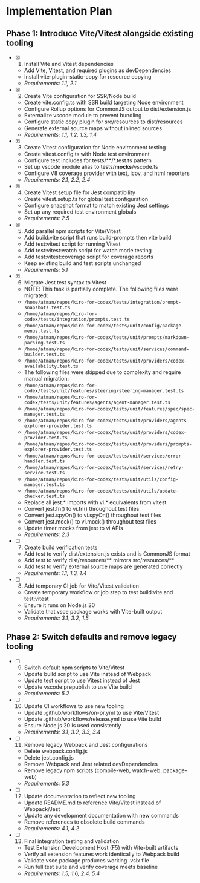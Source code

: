 # Implementation Plan

## Phase 1: Introduce Vite/Vitest alongside existing tooling

- [x] 1. Install Vite and Vitest dependencies
  - Add Vite, Vitest, and required plugins as devDependencies
  - Install vite-plugin-static-copy for resource copying
  - _Requirements: 1.1, 2.1_

- [x] 2. Create Vite configuration for SSR/Node build
  - Create vite.config.ts with SSR build targeting Node environment
  - Configure Rollup options for CommonJS output to dist/extension.js
  - Externalize vscode module to prevent bundling
  - Configure static copy plugin for src/resources to dist/resources
  - Generate external source maps without inlined sources
  - _Requirements: 1.1, 1.2, 1.3, 1.4_

- [x] 3. Create Vitest configuration for Node environment testing
  - Create vitest.config.ts with Node test environment
  - Configure test includes for tests/**/*.test.ts pattern
  - Set up vscode module alias to tests/__mocks__/vscode.ts
  - Configure V8 coverage provider with text, lcov, and html reporters
  - _Requirements: 2.1, 2.2, 2.4_

- [x] 4. Create Vitest setup file for Jest compatibility
  - Create vitest.setup.ts for global test configuration
  - Configure snapshot format to match existing Jest settings
  - Set up any required test environment globals
  - _Requirements: 2.5_

- [x] 5. Add parallel npm scripts for Vite/Vitest
  - Add build:vite script that runs build-prompts then vite build
  - Add test:vitest script for running Vitest
  - Add test:vitest:watch script for watch mode testing
  - Add test:vitest:coverage script for coverage reports
  - Keep existing build and test scripts unchanged
  - _Requirements: 5.1_

- [x] 6. Migrate Jest test syntax to Vitest
  - NOTE: This task is partially complete. The following files were migrated:
  - `/home/atman/repos/kiro-for-codex/tests/integration/prompt-snapshots.test.ts`
  - `/home/atman/repos/kiro-for-codex/tests/integration/prompts.test.ts`
  - `/home/atman/repos/kiro-for-codex/tests/unit/config/package-menus.test.ts`
  - `/home/atman/repos/kiro-for-codex/tests/unit/prompts/markdown-parsing.test.ts`
  - `/home/atman/repos/kiro-for-codex/tests/unit/services/command-builder.test.ts`
  - `/home/atman/repos/kiro-for-codex/tests/unit/providers/codex-availability.test.ts`
  - The following files were skipped due to complexity and require manual migration:
  - `/home/atman/repos/kiro-for-codex/tests/unit/features/steering/steering-manager.test.ts`
  - `/home/atman/repos/kiro-for-codex/tests/unit/features/agents/agent-manager.test.ts`
  - `/home/atman/repos/kiro-for-codex/tests/unit/features/spec/spec-manager.test.ts`
  - `/home/atman/repos/kiro-for-codex/tests/unit/providers/agents-explorer-provider.test.ts`
  - `/home/atman/repos/kiro-for-codex/tests/unit/providers/codex-provider.test.ts`
  - `/home/atman/repos/kiro-for-codex/tests/unit/providers/prompts-explorer-provider.test.ts`
  - `/home/atman/repos/kiro-for-codex/tests/unit/services/error-handler.test.ts`
  - `/home/atman/repos/kiro-for-codex/tests/unit/services/retry-service.test.ts`
  - `/home/atman/repos/kiro-for-codex/tests/unit/utils/config-manager.test.ts`
  - `/home/atman/repos/kiro-for-codex/tests/unit/utils/update-checker.test.ts`
  - Replace all jest.* imports with vi.* equivalents from vitest
  - Convert jest.fn() to vi.fn() throughout test files
  - Convert jest.spyOn() to vi.spyOn() throughout test files
  - Convert jest.mock() to vi.mock() throughout test files
  - Update timer mocks from jest to vi APIs
  - _Requirements: 2.3_

- [ ] 7. Create build verification tests
  - Add test to verify dist/extension.js exists and is CommonJS format
  - Add test to verify dist/resources/** mirrors src/resources/**
  - Add test to verify external source maps are generated correctly
  - _Requirements: 1.1, 1.3, 1.4_

- [ ] 8. Add temporary CI job for Vite/Vitest validation
  - Create temporary workflow or job step to test build:vite and test:vitest
  - Ensure it runs on Node.js 20
  - Validate that vsce package works with Vite-built output
  - _Requirements: 3.1, 3.2, 1.5_

## Phase 2: Switch defaults and remove legacy tooling

- [ ] 9. Switch default npm scripts to Vite/Vitest
  - Update build script to use Vite instead of Webpack
  - Update test script to use Vitest instead of Jest
  - Update vscode:prepublish to use Vite build
  - _Requirements: 5.2_

- [ ] 10. Update CI workflows to use new tooling
  - Update .github/workflows/on-pr.yml to use Vite/Vitest
  - Update .github/workflows/release.yml to use Vite build
  - Ensure Node.js 20 is used consistently
  - _Requirements: 3.1, 3.2, 3.3, 3.4_

- [ ] 11. Remove legacy Webpack and Jest configurations
  - Delete webpack.config.js
  - Delete jest.config.js
  - Remove Webpack and Jest related devDependencies
  - Remove legacy npm scripts (compile-web, watch-web, package-web)
  - _Requirements: 5.3_

- [ ] 12. Update documentation to reflect new tooling
  - Update README.md to reference Vite/Vitest instead of Webpack/Jest
  - Update any development documentation with new commands
  - Remove references to obsolete build commands
  - _Requirements: 4.1, 4.2_

- [ ] 13. Final integration testing and validation
  - Test Extension Development Host (F5) with Vite-built artifacts
  - Verify all extension features work identically to Webpack build
  - Validate vsce package produces working .vsix file
  - Run full test suite and verify coverage meets baseline
  - _Requirements: 1.5, 1.6, 2.4, 5.4_